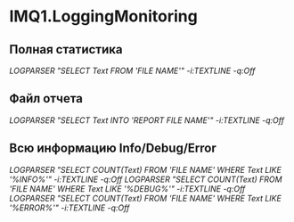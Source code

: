 # IMQ1.LoggingMonitoring
## Полная статистика
*LOGPARSER "SELECT Text FROM 'FILE NAME'" -i:TEXTLINE -q:Off*
## Файл отчета
*LOGPARSER "SELECT Text INTO 'REPORT FILE NAME'" -i:TEXTLINE -q:Off*
## Всю информацию Info/Debug/Error
*LOGPARSER "SELECT COUNT(Text) FROM 'FILE NAME' WHERE Text LIKE '%INFO%'" -i:TEXTLINE -q:Off*
*LOGPARSER "SELECT COUNT(Text) FROM 'FILE NAME' WHERE Text LIKE '%DEBUG%'" -i:TEXTLINE -q:Off*
*LOGPARSER "SELECT COUNT(Text) FROM 'FILE NAME' WHERE Text LIKE '%ERROR%'" -i:TEXTLINE -q:Off*
